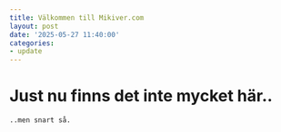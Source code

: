 ```yaml
---
title: Välkommen till Mikiver.com
layout: post
date: '2025-05-27 11:40:00'
categories:
- update
---
```


# Just nu finns det inte mycket här..
```
..men snart så.
```
